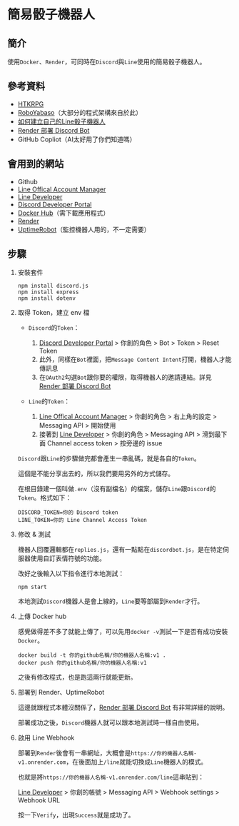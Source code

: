 簡易骰子機器人
===

## 簡介

使用`Docker`、`Render`，可同時在`Discord`與`Line`使用的簡易骰子機器人。

## 參考資料

- [HTKRPG](https://github.com/hktrpg/TG.line.Discord.Roll.Bot)
- [RoboYabaso](https://github.com/retsnimle/RoboYabaso)（大部分的程式架構來自於此）
- [如何建立自己的Line骰子機器人](https://docs.google.com/document/d/1dYnJqF2_QTp90ld4YXj6X8kgxvjUoHrB4E2seqlDlAk/edit)
- [Render 部署 Discord Bot](https://hackmd.io/@3Q1PwoaDQXSlvMLWWzaBww/S1pEto_ap)
- GitHub Copliot（AI太好用了你們知道嗎）

## 會用到的網站

- Github
- [Line Offical Account Manager](https://manager.line.biz/)
- [Line Developer](https://developers.line.biz/console/)
- [Discord Developer Portal](https://discord.com/developers/applications/)
- [Docker Hub](https://www.docker.com/products/docker-desktop/)（需下載應用程式）
- [Render](https://render.com/)
- [UptimeRobot](https://uptimerobot.com/)（監控機器人用的，不一定需要）

## 步驟

1. 安裝套件
   ```
   npm install discord.js
   npm install express
   npm install dotenv
   ```

2. 取得 Token，建立 env 檔

   - `Discord`的`Token`：
     1. [Discord Developer Portal](https://discord.com/developers/applications/) > 你創的角色 > Bot > Token > Reset Token
     2. 此外，同樣在`Bot`裡面，把`Message Content Intent`打開，機器人才能傳訊息
     3. 在`OAuth2`勾選`Bot`跟你要的權限，取得機器人的邀請連結。詳見[Render 部署 Discord Bot](https://hackmd.io/@3Q1PwoaDQXSlvMLWWzaBww/S1pEto_ap)
   
   - `Line`的`Token`：
     1. [Line Offical Account Manager](https://manager.line.biz/) > 你創的角色 > 右上角的設定 > Messaging API > 開始使用
     2. 接著到 [Line Developer](https://developers.line.biz/console/) > 你創的角色 > Messaging API > 滑到最下面 Channel access token > 按旁邊的 issue
  
   `Discord`跟`Line`的步驟做完都會產生一串亂碼，就是各自的`Token`。

   這個是不能分享出去的，所以我們要用另外的方式儲存。

   在根目錄建一個叫做`.env`（沒有副檔名）的檔案，儲存`Line`跟`Discord`的`Token`。格式如下：
   ```
   DISCORD_TOKEN=你的 Discord token
   LINE_TOKEN=你的 Line Channel Access Token
   ```

4. 修改 & 測試

   機器人回覆邏輯都在`replies.js`，還有一點點在`discordbot.js`，是在特定伺服器使用自訂表情符號的功能。
   
   改好之後輸入以下指令進行本地測試：
   ```
   npm start
   ```

   本地測試`Discord`機器人是會上線的，`Line`要等部屬到`Render`才行。

5. 上傳 Docker hub

   感覺做得差不多了就能上傳了，可以先用`docker -v`測試一下是否有成功安裝`Docker`。
   ```
   docker build -t 你的github名稱/你的機器人名稱:v1 .
   docker push 你的github名稱/你的機器人名稱:v1
   ```
   之後有修改程式，也是跑這兩行就能更新。
   
7. 部署到 Render、UptimeRobot

   這邊就跟程式本體沒關係了，[Render 部署 Discord Bot](https://hackmd.io/@3Q1PwoaDQXSlvMLWWzaBww/S1pEto_ap) 有非常詳細的說明。

   部署成功之後，`Discord`機器人就可以跟本地測試時一樣自由使用。

8. 啟用 Line Webhook

   部署到`Render`後會有一串網址，大概會是`https://你的機器人名稱-v1.onrender.com`，在後面加上`/line`就能切換成`Line`機器人的模式。

   也就是將`https://你的機器人名稱-v1.onrender.com/line`這串貼到：

   [Line Developer](https://developers.line.biz/console/) > 你創的帳號 > Messaging API > Webhook settings > Webhook URL

   按一下`Verify`，出現`Success`就是成功了。



